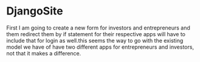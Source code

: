 # DjangoSite
First I am going to create a new form for investors and entrepreneurs and them redirect them by if statement
for their respective apps
will have to include that for login as well.this seems the way to go with the existing model we have of
have two different apps for entrepreneurs and investors, not that it makes a difference. 
